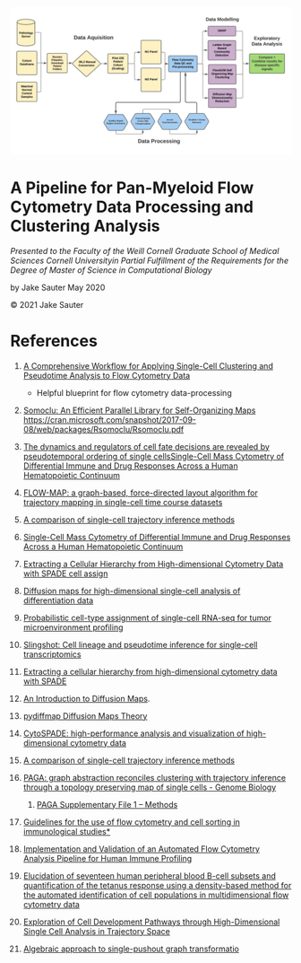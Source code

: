 ![Thesis Flowchart](figures/Thesis_Flowchart.png)

# A Pipeline for Pan-Myeloid Flow Cytometry Data Processing and Clustering Analysis

*Presented to the Faculty of the Weill Cornell Graduate School of
Medical Sciences Cornell Universityin Partial Fulfillment of the
Requirements for the Degree of Master of Science in Computational
Biology*

by Jake Sauter May 2020

© 2021 Jake Sauter

# References

1.  <a href="https://www.jimmunol.org/content/jimmunol/205/3/864.full.pdf" class="uri">A Comprehensive Workflow for Applying Single-Cell Clustering and Pseudotime Analysis to Flow Cytometry Data</a>

    -   Helpful blueprint for flow cytometry data-processing

2.  <a href="https://arxiv.org/abs/1305.1422" class="uri">Somoclu: An Efficient Parallel Library for Self-Organizing Maps</a>
    <https://cran.microsoft.com/snapshot/2017-09-08/web/packages/Rsomoclu/Rsomoclu.pdf>

3.  [The dynamics and regulators of cell fate decisions are revealed by
    pseudotemporal ordering of single cellsSingle-Cell Mass Cytometry of
    Differential Immune and Drug Responses Across a Human Hematopoietic
    Continuum](https://www.nature.com/articles/nbt.2859)

4.  <a href="https://www.nature.com/articles/s41596-019-0246-3.pdf?proof=t" class="uri">FLOW-MAP: a graph-based, force-directed layout algorithm for trajectory mapping in single-cell time course datasets</a>

5.  <a href="https://www.nature.com/articles/s41587-019-0071-9.pdf" class="uri">A comparison of single-cell trajectory inference methods</a>

6.  <a href="https://www.science.org/lookup/doi/10.1126/science.1198704" class="uri">Single-Cell Mass Cytometry of Differential Immune and Drug Responses Across a Human Hematopoietic Continuum</a>

7.  [Extracting a Cellular Hierarchy from High-dimensional Cytometry
    Data with SPADE cell
    assign](https://www.ncbi.nlm.nih.gov/pmc/articles/PMC3196363/)

8.  [Diffusion maps for high-dimensional single-cell analysis of
    differentiation
    data](https://academic.oup.com/bioinformatics/article/31/18/2989/241305)

9.  <a href="https://www.nature.com/articles/s41592-019-0529-1.pdf" class="uri">Probabilistic cell-type assignment of single-cell RNA-seq for tumor microenvironment profiling</a>

10. [Slingshot: Cell lineage and pseudotime inference for single-cell
    transcriptomics](https://www.biorxiv.org/content/10.1101/128843v1.full)

11. [Extracting a cellular hierarchy from high-dimensional cytometry
    data with SPADE](https://pubmed.ncbi.nlm.nih.gov/21964415/)

12. <a href="https://inside.mines.edu/~whereman/talks/delaPorte-Herbst-Hereman-vanderWalt-DiffusionMaps-PRASA2008.pdf" class="uri">An Introduction to Diffusion Maps</a>.

13. <a href="https://pydiffmap.readthedocs.io/en/master/theory.html" class="uri">pydiffmap Diffusion Maps Theory</a>

14. <a href="https://academic.oup.com/bioinformatics/article/28/18/2400/251629" class="uri">CytoSPADE: high-performance analysis and visualization of high-dimensional cytometry data</a>

15. <a href="https://www.nature.com/articles/s41587-019-0071-9.pdf" class="uri">A comparison of single-cell trajectory inference methods</a>

16. <a href="https://static-content.springer.com/esm/art%3A10.1186%2Fs13059-019-1663-x/MediaObjects/13059_2019_1663_MOESM1_ESM.pdf" class="uri">PAGA: graph abstraction reconciles clustering with trajectory inference through a topology preserving map of single cells - Genome Biology</a>

    1.  <a href="https://static-content.springer.com/esm/art%3A10.1186%2Fs13059-019-1663-x/MediaObjects/13059_2019_1663_MOESM1_ESM.pdf" class="uri">PAGA Supplementary File 1 – Methods</a>

17. <a href="https://onlinelibrary.wiley.com/doi/10.1002/eji.201646632" class="uri">Guidelines for the use of flow cytometry and cell sorting in immunological studies*</a>

18. <a href="https://onlinelibrary.wiley.com/doi/10.1002/cyto.a.23664" class="uri">Implementation and Validation of an Automated Flow Cytometry Analysis Pipeline for Human Immune Profiling</a>

19. <a href="https://onlinelibrary.wiley.com/doi/10.1002/cyto.b.20554" class="uri">Elucidation of seventeen human peripheral blood B-cell subsets and quantification of the tetanus response using a density-based method for the automated identification of cell populations in multidimensional flow cytometry data</a>

20. [Exploration of Cell Development Pathways through High-Dimensional
    Single Cell Analysis in Trajectory
    Space](https://www.cell.com/iscience/pdf/S2589-0042(20)30025-0.pdf)

21. [Algebraic approach to single-pushout graph
    transformatio](https://www.researchgate.net/publication/223806275_Algebraic_approach_to_single-pushout_graph_transformation)

